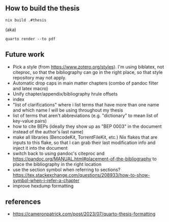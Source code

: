 ## How to build the thesis

```
nix build .#thesis
```

(aka)

```
quarto render --to pdf
```

## Future work

- Pick a style (from <https://www.zotero.org/styles>). I'm using biblatex, not citeproc, so that the bibliography can go in the right place, so that style repository may not apply.
- Automatic drop caps in main matter chapters (combo of pandoc filter and latex macro)
- Unify chapter/appendix/bibliography hrule offsets
- index
- "list of clarifications" where i list terms that have more than one name and which name I will be using throughout my thesis
- list of terms that aren't abbreviations (e.g. "dictionary" to mean list of key-value pairs)
- how to cite BEPs (ideally they show up as "BEP 0003" in the document instead of the author's last name)
- make all libraries (BencodeKit, TorrentFileKit, etc.) Nix flakes that are inputs to this flake, so that I can grab their last modification info and inject it into the document
- switch back to using pandoc's citeproc and <https://pandoc.org/MANUAL.html#placement-of-the-bibliography> to place the bibliography in the right location
- use the section symbol when referring to sections? <https://tex.stackexchange.com/questions/208933/how-to-show-symbol-when-i-refer-a-chapter>
- improve hexdump formatting

## references

- https://cameronpatrick.com/post/2023/07/quarto-thesis-formatting
